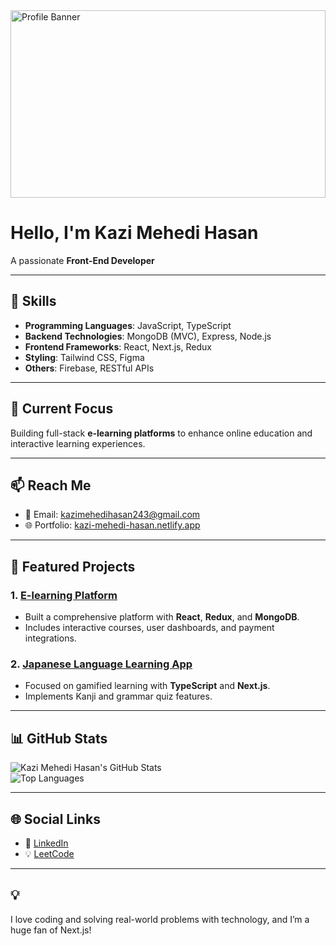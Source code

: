 <img src="https://i.ibb.co.com/1bBmHLf/Brigitte-Schwartz-1.png" alt="Profile Banner" style="width: 100%; max-height: 300px;" />

# Hello, I'm Kazi Mehedi Hasan  
A passionate **Front-End Developer** 

---

## 🌟 Skills  
- **Programming Languages**: JavaScript, TypeScript  
- **Backend Technologies**: MongoDB (MVC), Express, Node.js  
- **Frontend Frameworks**: React, Next.js, Redux  
- **Styling**: Tailwind CSS, Figma  
- **Others**: Firebase, RESTful APIs  

---

## 🎯 Current Focus  
Building full-stack **e-learning platforms** to enhance online education and interactive learning experiences.

---

## 📫 Reach Me  
- 📧 Email: kazimehedihasan243@gmail.com  
- 🌐 Portfolio: [kazi-mehedi-hasan.netlify.app](https://kazi-mehedi-hasan.netlify.app)  


---

## 🚀 Featured Projects  
### 1. [E-learning Platform](#)  
- Built a comprehensive platform with **React**, **Redux**, and **MongoDB**.  
- Includes interactive courses, user dashboards, and payment integrations.  

### 2. [Japanese Language Learning App](#)  
- Focused on gamified learning with **TypeScript** and **Next.js**.  
- Implements Kanji and grammar quiz features.

---

## 📊 GitHub Stats  
![Kazi Mehedi Hasan's GitHub Stats](https://github-readme-stats.vercel.app/api?username=your-username&show_icons=true&theme=radical)  
![Top Languages](https://github-readme-stats.vercel.app/api/top-langs/?username=your-username&layout=compact&theme=radical)  

---

## 🌐 Social Links  
- 💼 [LinkedIn](https://www.linkedin.com/in/kazi-mehedihasan)  
- 💡 [LeetCode](https://leetcode.com/u/Eyg7qECu5p)  

---

## 💡  
I love coding and solving real-world problems with technology, and I’m a huge fan of Next.js!  
